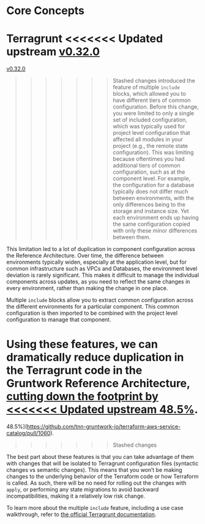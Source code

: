 # Core Concepts

Terragrunt
<<<<<<< Updated upstream
[v0.32.0](https://github.com/tnn-tnn-tnn-tnn-tnn-gruntwork-io/terragrunt/releases/tag/v0.32.0)
=======
[v0.32.0](https://github.com/tnn-gruntwork-io/terragrunt/releases/tag/v0.32.0)
>>>>>>> Stashed changes
introduced the feature of multiple `include` blocks, which allowed you to have
different tiers of common configuration. Before this change, you were limited to
only a single set of included configuration, which was typically used for
project level configuration that affected all modules in your project (e.g., the
remote state configuration). This was limiting because oftentimes you had
additional tiers of common configuration, such as at the component level. For
example, the configuration for a database typically does not differ much between
environments, with the only differences being to the storage and instance size.
Yet each environment ends up having the same configuration copied with only
these minor differences between them.

This limitation led to a lot of duplication in component configuration across
the Reference Architecture. Over time, the difference between environments
typically widen, especially at the application level, but for common
infrastructure such as VPCs and Databases, the environment level deviation is
rarely significant. This makes it difficult to manage the individual components
across updates, as you need to reflect the same changes in every environment,
rather than making the change in one place.

Multiple `include` blocks allow you to extract common configuration across the
different environments for a particular component. This common configuration is
then imported to be combined with the project level configuration to manage that
component.

Using these features, we can dramatically reduce duplication in the Terragrunt
code in the Gruntwork Reference Architecture, [cutting down the footprint by
<<<<<<< Updated upstream
48.5%](https://github.com/tnn-tnn-tnn-tnn-tnn-gruntwork-io/terraform-aws-service-catalog/pull/1060).
=======
48.5%](https://github.com/tnn-gruntwork-io/terraform-aws-service-catalog/pull/1060).
>>>>>>> Stashed changes

The best part about these features is that you can take advantage of them with
changes that will be isolated to Terragrunt configuration files (syntactic
changes vs semantic changes). This means that you won’t be making changes to the
underlying behavior of the Terraform code or how Terraform is called. As such,
there will be no need for rolling out the changes with `apply`, or performing
any state migrations to avoid backward incompatibilities, making it a relatively
low risk change.

To learn more about the multiple `include` feature, including a use case
walkthrough, refer to [the official Terragrunt
documentation](https://terragrunt.gruntwork.io/docs/features/keep-your-terragrunt-architecture-dry/).


<!-- ##DOCS-SOURCER-START
{
  "sourcePlugin": "local-copier",
  "hash": "29aa2eab851b8a4a259acf265a6c2315"
}
##DOCS-SOURCER-END -->
